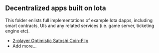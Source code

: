 ## Decentralized apps built on Iota

This folder enlists full implementations of example Iota dapps, including smart contracts, UIs and any related services
(i.e. game server, ticketing engine etc).

- [2-player Optimistic Satoshi Coin-Flip](https://github.com/iotaledger/satoshi-coin-flip)
- Add more...
